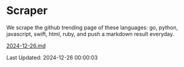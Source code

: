 # Scraper

We scrape the github trending page of these languages: go, python, javascript, swift, html, ruby, and push a markdown result everyday.

[2024-12-26.md](https://github.com/henson/Scraper/blob/master/2024-12-26.md)

Last Updated: 2024-12-26 00:00:03